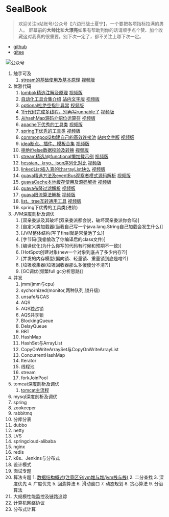 # SealBook

> 欢迎关注b站账号/公众号【六边形战士夏宁】，一个要把各项指标拉满的男人。
屏幕前的**大帅比**和**大漂亮**如果有帮助到你的话请顺手点个赞、加个收藏这对我真的很重要。别下次一定了，都不关注上哪下次一定。
* [github](https://github.com/edanlx/SealBook)
* [gitee](https://gitee.com/seal_li/SealBook)

![公众号](http://seal_li.gitee.io/sealbook/pic/wechat.jpg)
  1. 触手可及
        1. [stream的基础使用及基本原理](./00greenhand/01stream.mdd)  [视频版](https://www.bilibili.com/video/BV1BL4y1b7S5/)
  2. 优雅代码
        1. [lombok精选注解及原理](./01graceCode/01lombok.md)  [视频版](https://www.bilibili.com/video/BV13m4y1Q7GD/)
        2. [自动化工具合集介绍](./01graceCode/02junit.md)  [站内文字版](./01graceCode/02junit.md)   [视频版](https://www.bilibili.com/video/BV1Bq4y1174Q/)
        3. [optional杜绝空指针异常](./01graceCode/03optional.md)  [视频版](https://www.bilibili.com/video/BV1oy4y1r7r1/)
        4. [1行代码完成多线程，别再写runnable了](./01graceCode/04thread.md)  [视频版](https://www.bilibili.com/video/BV1jr4y1w7SH/)
        5. [从hashMap源码介绍位运算符](./01graceCode/05symbol.md)  [视频版](https://www.bilibili.com/video/BV1HL411V7ba/)
        6. [apache下优秀的工具类](./01graceCode/06apacheUtils.md)   [视频版](https://www.bilibili.com/video/BV1XR4y1u7FC/)
        7. [spring下优秀的工具类](./01graceCode/07springUtils.md)  [视频版](https://www.bilibili.com/video/BV1ia411z7rw/)
        8. [commonpool2构建自己的高效连接池](./01graceCode/08commonPool.md)  [站内文字版](./01graceCode/08commonPool.md)  [视频版](https://www.bilibili.com/video/BV1hP4y1E7jB)
        9. [idea断点、插件、模板合集](./01graceCode/09idea.md)  [视频版](https://www.bilibili.com/video/BV1pY41187rm)
        10. [拒绝if/else数据校验及转换](./01graceCode/10front.md) [视频版](https://www.bilibili.com/video/BV1TT4y117r3)
        11. [stream精选/@functional懒加载示例](./01graceCode/11stream.md)  [视频版](https://www.bilibili.com/video/BV1pT4y1m7vo)
        12. [hessian、kryo、json序列化对比](./01graceCode/12serialize.md)  [视频版](https://www.bilibili.com/video/BV11u41127bF)
        13. [linkedList插入真的比arrayList快么](./01graceCode/13listSpeed.md)  [视频版](https://www.bilibili.com/video/BV1UL4y1b7Ft)
        14. [guava精选方法及eventBus观察者模式源码解析](./01graceCode/14guava.md) [视频版](https://www.bilibili.com/video/BV1tY411h7mR)  
        15. [guavaCache本地缓存使用及源码解析](./01graceCode/15localeCache.md)  [视频版](https://www.bilibili.com/video/BV1PF411i7op)
        16. [guava布隆过滤解析](./01graceCode/16bloom.md)  [视频版](https://www.bilibili.com/video/BV1vL411c7UP)
        17. [guava限流算法解析](./01graceCode/17rate.md)  [视频版](https://www.bilibili.com/video/BV18b4y1J7bH/)
        18. [list、tree互转通用工具](./01graceCode/18treelist.md)  [视频版](https://www.bilibili.com/video/BV1534y1i72U/)
        19. spring下优秀的工具类(进阶)
  2. JVM深度剖析及调优
        1. [双亲委派及其破坏(双亲委派都会说，破坏双亲委派你会吗)]
        2. [自定义类加载器(当我自己写一个java.lang.String自己加载会发生什么)]
        3. [JVM整体结构(写了final就是常量池了么)]
        4. [字节码(我偷偷改了你编译后的class文件)]
        5. [编译优化(为什么你写的代码有时候和预期不一致)]
        6. [HotSpot创建对象(new一个对象到底占了多少内存?)]
        7. [并发的内存模型(偏向锁、轻量锁、重量锁到底是啥?)]
        8. [垃圾收集器(垃圾回收器那么多傻傻分不清?)]
        9. [GC调优(频繁full gc分析思路)]
  3. 并发
        1. jmm(jmm与cpu)
        2. sychornized(monitor,两种队列,锁升级)
        3. unsafe与CAS
        4. AQS
        5. AQS独占锁
        6. AQS共享锁
        7. BlockingQueue
        8. DelayQueue
        9. RBT
        10. HashMap
        11. HashSet与ArrayList
        12. CopyOnWriteArraySet与CopyOnWriteArrayList
        13. ConcurrentHashMap
        14. Iterator
        15. 线程池
        16. stream
        17. forkJoinPool
  4. tomcat深度剖析及调优
        1. [tomcat主流程](./04tomcat/01bootstrap.md)
   5. mysql深度剖析及调优
   6. spring
   7. zookeeper
   8. rabbitmq
   9. 分库分表
   10. dubbo
   11. netty
   12. LVS
   13. springcloud-alibaba
   14. nginx
   15. redis
   16. k8s、Jenkins与分布式
   17. 设计模式
   18. 面试专题
  19. 算法专题
            1. [数据结构概述(注意区分jvm堆与堆/jvm栈与栈)](./arithmetic/structure.md)
            2. 二分查找
            3. 深度优先
            4. 广度优先
            5. 回溯算法
            6. 滑动窗口
            7. 动态规划
            8. 贪心算法
            9. 分治算法
  20. 大规模性能监控及链路追踪
  21. 计算机网络协议
  22. 分布式计算    